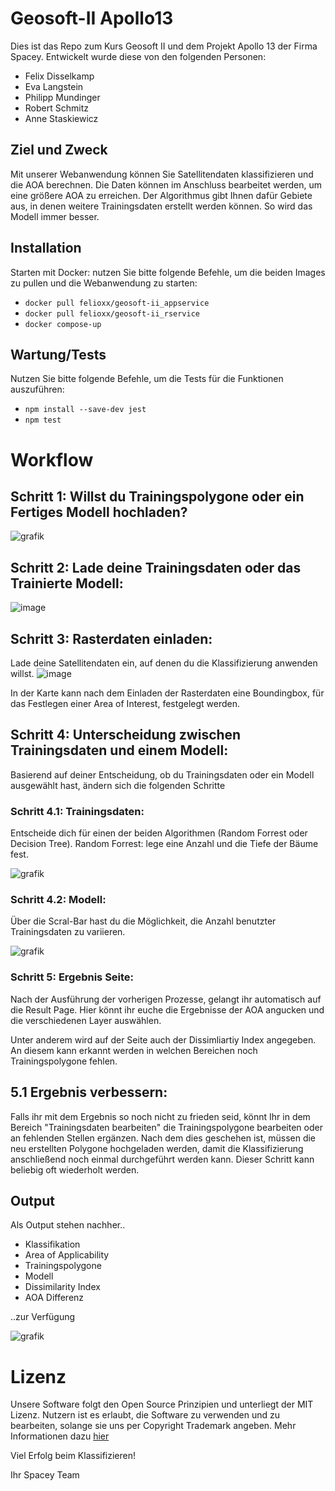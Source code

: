 # Geosoft-II Apollo13

Dies ist das Repo zum Kurs Geosoft II und dem Projekt Apollo 13 der Firma Spacey.
Entwickelt wurde diese von den folgenden Personen:
* Felix Disselkamp
* Eva Langstein
* Philipp Mundinger
* Robert Schmitz
* Anne Staskiewicz

## Ziel und Zweck

Mit unserer Webanwendung können Sie Satellitendaten klassifizieren und die AOA berechnen.
Die Daten können im Anschluss bearbeitet werden, um eine größere AOA zu erreichen. Der Algorithmus gibt Ihnen dafür Gebiete aus, in denen weitere Trainingsdaten erstellt werden können. So wird das Modell immer besser.

## Installation

Starten mit Docker:
nutzen Sie bitte folgende Befehle, um die beiden Images zu pullen und die Webanwendung zu starten:
* ```docker pull felioxx/geosoft-ii_appservice```
* ```docker pull felioxx/geosoft-ii_rservice```
* ```docker compose-up```

## Wartung/Tests

Nutzen Sie bitte folgende Befehle, um die Tests für die Funktionen auszuführen:
* ```npm install --save-dev jest```
* ```npm test```

# Workflow
## Schritt 1: Willst du Trainingspolygone oder ein Fertiges Modell hochladen?
![grafik](https://user-images.githubusercontent.com/102729357/215824118-e502d007-78ea-4be7-880f-98bc749df30f.png)

## Schritt 2: Lade deine Trainingsdaten oder das Trainierte Modell:
![image](https://user-images.githubusercontent.com/90246149/218687583-9245f290-09e6-4d18-ba9e-47505c011ad9.png)

## Schritt 3: Rasterdaten einladen:
Lade deine Satellitendaten ein, auf denen du die Klassifizierung anwenden willst.
![image](https://user-images.githubusercontent.com/90246149/218687830-c449fe07-0659-4124-beb1-f8166ff90d73.png)

In der Karte kann nach dem Einladen der Rasterdaten eine Boundingbox, für das Festlegen einer Area of Interest, festgelegt werden.

## Schritt 4: Unterscheidung zwischen Trainingsdaten und einem Modell:
Basierend auf deiner Entscheidung, ob du Trainingsdaten oder ein Modell ausgewählt hast, ändern sich die folgenden Schritte

### Schritt 4.1: Trainingsdaten:
Entscheide dich für einen der beiden Algorithmen (Random Forrest oder Decision Tree).
Random Forrest: lege eine Anzahl und die Tiefe der Bäume fest.

![grafik](https://user-images.githubusercontent.com/102729357/215829306-8ee80cc5-ce89-4544-9685-25cbfbde1f34.png)

### Schritt 4.2: Modell:
Über die Scral-Bar hast du die Möglichkeit, die Anzahl benutzter Trainingsdaten zu variieren.

![grafik](https://user-images.githubusercontent.com/102729357/215829717-804353fd-9f81-448c-b039-1fad3e365531.png)

### Schritt 5: Ergebnis Seite:
Nach der Ausführung der vorherigen Prozesse, gelangt ihr automatisch auf die Result Page.
Hier könnt ihr euche die Ergebnisse der AOA angucken und die verschiedenen Layer auswählen.

Unter anderem wird auf der Seite auch der Dissimliartiy Index angegeben. An diesem kann erkannt werden in welchen Bereichen noch Trainingspolygone fehlen.

## 5.1 Ergebnis verbessern: 
Falls ihr mit dem Ergebnis so noch nicht zu frieden seid, könnt Ihr in dem Bereich "Trainingsdaten bearbeiten" die Trainingspolygone bearbeiten oder an fehlenden Stellen ergänzen.
Nach dem dies geschehen ist, müssen die neu erstellten Polygone hochgeladen werden, damit die Klassifizierung anschließend noch einmal durchgeführt werden kann.
Dieser Schritt kann beliebig oft wiederholt werden.

## Output 
Als Output stehen nachher..
* Klassifikation
* Area of Applicability
* Trainingspolygone
* Modell
* Dissimilarity Index
* AOA Differenz

..zur Verfügung 

![grafik](https://user-images.githubusercontent.com/102729357/215838001-53eaaeb5-31b7-4b1d-bf84-f4fbf2593af6.png)



# Lizenz

Unsere Software folgt den Open Source Prinzipien und unterliegt der MIT Lizenz. Nutzern ist es erlaubt, die Software zu verwenden und zu bearbeiten, solange sie uns per Copyright Trademark angeben. Mehr Informationen dazu [hier](https://opensource.org/licenses/MIT)

Viel Erfolg beim Klassifizieren!

Ihr Spacey Team

